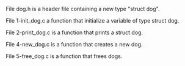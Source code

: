 File dog.h is a header file containing a new type "struct dog".


File 1-init_dog.c a function that initialize a variable of type struct dog.


File 2-print_dog.c is a function that prints a struct dog.


File 4-new_dog.c is a function that creates a new dog.


File 5-free_dog.c is a function that frees dogs.
